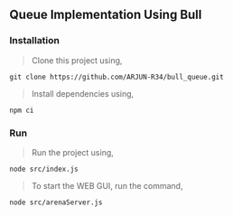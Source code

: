 ## Queue Implementation Using Bull

### Installation

> Clone this project using,

```git clone https://github.com/ARJUN-R34/bull_queue.git```

> Install dependencies using,

```npm ci```

### Run

> Run the project using,

```node src/index.js```

> To start the WEB GUI, run the command,

```node src/arenaServer.js```
